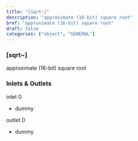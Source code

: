 ```yaml
---
title: "[sqrt~]"
description: "approximate (16-bit) square root"
bref: "approximate (16-bit) square root"
draft: false
categories: ["object", "GENERAL"]
---
```


### [sqrt~]

approximate (16-bit) square root

### Inlets & Outlets

inlet 0

 - dummy

outlet 0

 - dummy
 
